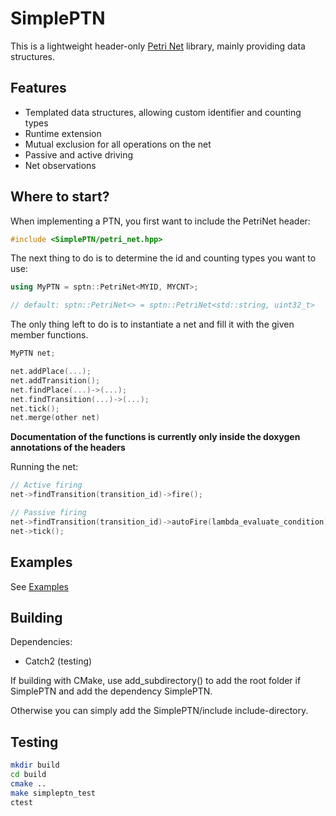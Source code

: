 # SimplePTN

This is a lightweight header-only [Petri Net](https://en.wikipedia.org/wiki/Petri_net) library, mainly
providing data structures.

## Features

- Templated data structures, allowing custom identifier and counting types
- Runtime extension
- Mutual exclusion for all operations on the net
- Passive and active driving
- Net observations


## Where to start?

When implementing a PTN, you first want to include the PetriNet header:

```c++
#include <SimplePTN/petri_net.hpp>
```

The next thing to do is to determine the id and counting types you want to use:

```c++
using MyPTN = sptn::PetriNet<MYID, MYCNT>;

// default: sptn::PetriNet<> = sptn::PetriNet<std::string, uint32_t>
```

The only thing left to do is to instantiate a net
and fill it with the given member functions.

```c++
MyPTN net;

net.addPlace(...);
net.addTransition();
net.findPlace(...)->(...);
net.findTransition(...)->(...);
net.tick();
net.merge(other net)
```

**Documentation of the functions is currently only
inside the doxygen annotations of the headers**

Running the net:

```c++
// Active firing
net->findTransition(transition_id)->fire();

// Passive firing
net->findTransition(transition_id)->autoFire(lambda_evaluate_condition);
net->tick();
```

## Examples

See [Examples](examples/README.md)

## Building

Dependencies:
- Catch2 (testing)

If building with CMake, use add_subdirectory() to
add the root folder if SimplePTN and add the dependency
SimplePTN.

Otherwise you can simply add the SimplePTN/include  include-directory.

## Testing

```sh
mkdir build
cd build
cmake ..
make simpleptn_test
ctest
```